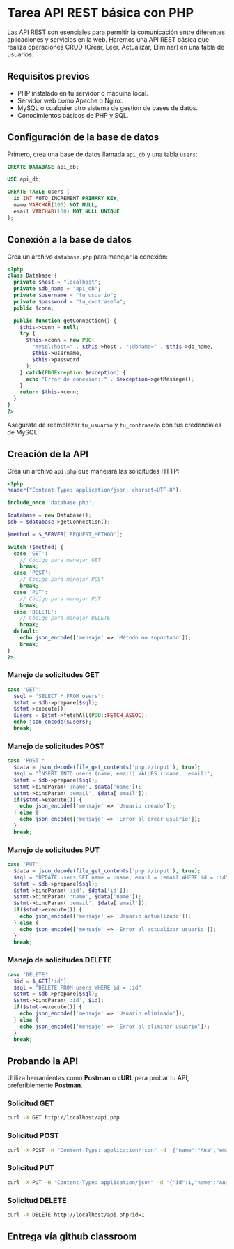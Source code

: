 # Tarea API REST básica con PHP

Las API REST son esenciales para permitir la comunicación entre diferentes aplicaciones y servicios en la web. Haremos una API REST básica que realiza operaciones CRUD (Crear, Leer, Actualizar, Eliminar) en una tabla de usuarios.

## Requisitos previos

- PHP instalado en tu servidor o máquina local.
- Servidor web como Apache o Nginx.
- MySQL o cualquier otro sistema de gestión de bases de datos.
- Conocimientos básicos de PHP y SQL.

## Configuración de la base de datos

Primero, crea una base de datos llamada `api_db` y una tabla `users`:

```sql
CREATE DATABASE api_db;

USE api_db;

CREATE TABLE users (
  id INT AUTO_INCREMENT PRIMARY KEY,
  name VARCHAR(100) NOT NULL,
  email VARCHAR(100) NOT NULL UNIQUE
);
```

## Conexión a la base de datos

Crea un archivo `database.php` para manejar la conexión:

```php
<?php
class Database {
  private $host = "localhost";
  private $db_name = "api_db";
  private $username = "tu_usuario";
  private $password = "tu_contraseña";
  public $conn;

  public function getConnection() {
    $this->conn = null;
    try {
      $this->conn = new PDO(
        "mysql:host=" . $this->host . ";dbname=" . $this->db_name,
        $this->username,
        $this->password
      );
    } catch(PDOException $exception) {
      echo "Error de conexión: " . $exception->getMessage();
    }
    return $this->conn;
  }
}
?>
```

Asegúrate de reemplazar `tu_usuario` y `tu_contraseña` con tus credenciales de MySQL.

## Creación de la API

Crea un archivo `api.php` que manejará las solicitudes HTTP:

```php
<?php
header("Content-Type: application/json; charset=UTF-8");

include_once 'database.php';

$database = new Database();
$db = $database->getConnection();

$method = $_SERVER['REQUEST_METHOD'];

switch ($method) {
  case 'GET':
    // Código para manejar GET
    break;
  case 'POST':
    // Código para manejar POST
    break;
  case 'PUT':
    // Código para manejar PUT
    break;
  case 'DELETE':
    // Código para manejar DELETE
    break;
  default:
    echo json_encode(['mensaje' => 'Método no soportado']);
    break;
}
?>
```

### Manejo de solicitudes GET

```php
case 'GET':
  $sql = "SELECT * FROM users";
  $stmt = $db->prepare($sql);
  $stmt->execute();
  $users = $stmt->fetchAll(PDO::FETCH_ASSOC);
  echo json_encode($users);
  break;
```

### Manejo de solicitudes POST

```php
case 'POST':
  $data = json_decode(file_get_contents('php://input'), true);
  $sql = "INSERT INTO users (name, email) VALUES (:name, :email)";
  $stmt = $db->prepare($sql);
  $stmt->bindParam(':name', $data['name']);
  $stmt->bindParam(':email', $data['email']);
  if($stmt->execute()) {
    echo json_encode(['mensaje' => 'Usuario creado']);
  } else {
    echo json_encode(['mensaje' => 'Error al crear usuario']);
  }
  break;
```

### Manejo de solicitudes PUT

```php
case 'PUT':
  $data = json_decode(file_get_contents('php://input'), true);
  $sql = "UPDATE users SET name = :name, email = :email WHERE id = :id";
  $stmt = $db->prepare($sql);
  $stmt->bindParam(':id', $data['id']);
  $stmt->bindParam(':name', $data['name']);
  $stmt->bindParam(':email', $data['email']);
  if($stmt->execute()) {
    echo json_encode(['mensaje' => 'Usuario actualizado']);
  } else {
    echo json_encode(['mensaje' => 'Error al actualizar usuario']);
  }
  break;
```

### Manejo de solicitudes DELETE

```php
case 'DELETE':
  $id = $_GET['id'];
  $sql = "DELETE FROM users WHERE id = :id";
  $stmt = $db->prepare($sql);
  $stmt->bindParam(':id', $id);
  if($stmt->execute()) {
    echo json_encode(['mensaje' => 'Usuario eliminado']);
  } else {
    echo json_encode(['mensaje' => 'Error al eliminar usuario']);
  }
  break;
```

## Probando la API

Utiliza herramientas como **Postman** o **cURL** para probar tu API, preferiblemente **Postman**.

### Solicitud GET

```bash
curl -X GET http://localhost/api.php
```

### Solicitud POST

```bash
curl -X POST -H "Content-Type: application/json" -d '{"name":"Ana","email":"ana@example.com"}' http://localhost/api.php
```

### Solicitud PUT

```bash
curl -X PUT -H "Content-Type: application/json" -d '{"id":1,"name":"Ana Pérez","email":"anap@example.com"}' http://localhost/api.php
```

### Solicitud DELETE

```bash
curl -X DELETE http://localhost/api.php?id=1
```
## Entrega vía github classroom
